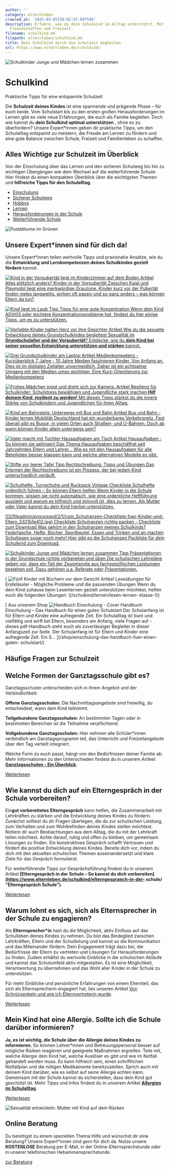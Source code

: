 ```yaml
---
author: ''
category: elternleben
crawled_at: '2025-03-05T20:02:07.097596'
description: Erfahre, wie du dein Schulkind im Alltag unterstützt. Mit Tipps zu Lernen,
  Freundschaften und Freizeit.
filename: schulkind.md
filepath: elternleben/schulkind.md
title: Dein Schulkind durch die Schulzeit begleiten
url: https://www.elternleben.de/schulkind/
---
```


![Schulkinder Junge und Mädchen lernen
zusammen](/fileadmin/Startseite/1_Elternwissen/5_Schulkind/Tipps_Pra__sentationen_in_der_Grundschule_richtig_vorbereiten_und_u__ben.jpg)

#  Schulkind

Praktische Tipps für eine entspannte Schulzeit

Die **Schulzeit deines Kindes** ist eine spannende und prägende Phase – für
euch beide. Vom Schulstart bis zu den ersten großen Herausforderungen im
Lernen gibt es viele neue Erfahrungen, die euch als Familie begleiten. Doch
wie kannst du **dein Schulkind optimal unterstützen** , ohne es zu
überfordern? Unsere Expert*innen geben dir praktische Tipps, um den
Schulalltag entspannt zu meistern, die Freude am Lernen zu fördern und eine
gute Balance zwischen Schule, Freizeit und Familienleben zu schaffen.

##  Alles Wichtige zur Schulzeit im Überblick

Von der Einschulung über das Lernen und den sicheren Schulweg bis hin zu
wichtigen Übergängen wie dem Wechsel auf die weiterführende Schule: Hier
findest du einen kompakten Überblick über die wichtigsten Themen und
**hilfreiche Tipps für den Schulalltag**.

  * [ Einschulung ](/schulkind/einschulung-tipps-fuer-einen-guten-schulstart/ "Einschulung")
  * [ Sicherer Schulweg ](/schulkind/sicherer-schulweg/)
  * [ Hobbys ](/schulkind/hobbys-fuer-kinder/)
  * [ Lernen ](/schulkind/lernen/)
  * [ Herausforderungen in der Schule ](/schulkind/herausforderungen-in-der-schule/)
  * [ Weiterführende Schule ](/schulkind/uebergang-von-der-grundschule-in-die-weiterfuehrende-schule/)

![Pusteblume im
Grünen](/fileadmin/_processed_/1/b/csm_Artikel_Entspannung_fu__r_Eltern_Genuss_wiederentdecken_8bbe4665cc.jpg)

##  Unsere Expert*innen sind für dich da!

Unsere Expert*innen teilen wertvolle Tipps und praxisnahe Ansätze, wie du die
**Entwicklung und Lernkompetenzen deines Schulkindes gezielt fördern** kannst.

[ ![Kind in der Vorpubertät liegt im Kinderzimmer auf dem Boden
](/fileadmin/_processed_/7/0/csm_Artikel_Alles_plo__tzlich_anders_Kinder_in_der_Vorpuberta__t_b66d20bf94.jpg)
Artikel Alles plötzlich anders? Kinder in der Vorpubertät Zwischen Kajal und
Playmobil liegt eine merkwürdige Grauzone. Kinder kurz vor der Pubertät finden
vieles langweilig, wirken oft passiv und so ganz anders – was können Eltern da
tun? ](/schulkind/vorpubertaet/)

[ ![Kind liegt im Laub
](/fileadmin/_processed_/b/3/csm_Tipps_Konzentrationstipps_bei_ADHS_5c345d13d7.jpg)
Tipp Tipps für eine gute Konzentration Wenn dein Kind AD(H)S oder leichtere
Konzentrationsprobleme hat, findest du hier einige Tipps, um es zu
unterstützen. ](/schulkind/lernen/konzentration-bei-kindern/)

[ ![Verliebte Kinder halten Herz vor ihre
Gesichter](/fileadmin/_processed_/c/0/csm_Artikel_Phasen_der_sexuellen_Entwicklung_IV_f8638f44cf.jpg)
Artikel Wie du die sexuelle Entwicklung deines Grundschulkindes begleitest
Sexualität im **Grundschulalter und der Vorpubertät**? Entdecke, wie du **dein
Kind bei seiner sexuellen Entwicklung unterstützen und stärken** kannst.
](/schulkind/sexuelle-entwicklung-deines-kindes-im-grundschulalter/)

[ ![Drei Grundschulkinder am
Laptop](/fileadmin/_processed_/5/0/csm_Artikel_Medienkompetenz_Kurzu__berblick_7-10_Grundschulkind_627ddf37f4.jpg)
Artikel Medienkompetenz - Kurzüberblick 7 Jahre - 10 Jahre Medien faszinieren
Kinder. Von Anfang an. Dies ist im digitalen Zeitalter unvermeidlich. Daher
ist ein achtsamer Umgang mit den Medien umso wichtiger. Eine Kurz-Orientierung
zur Medienkompetenz ](/schulkind/medien-im-alltag-von-grundschulkindern/)

[ ![Frohes Mädchen joggt und dreht sich zur
Kamera.](/fileadmin/_processed_/d/c/csm_Artikel_Resilienz_fu__r_Schulkinder_und_Teenager_CANVA_klein_07445654fa.jpg)
Artikel Resilienz für Schulkinder: Schulstress bewältigen und Jugendliche
stark machen **Hilf deinem Kind, resilient zu werden!** Mit diesen Tipps
stärkst du die innere Stärke von Schulkindern und Jugendlichen für ihren
Alltag. ](/schulkind/resilienz-fuer-schulkinder-staerken/)

[ ![Kind am Bahnsteig: Unterwegs mit Bus und
Bahn](/fileadmin/_processed_/2/9/csm_Artikel_Mobilitaet_mit_Bus_und_Bahn_4974b7146e.jpg)
Artikel Bus und Bahn - Kinder lernen Mobilität Deutschland hat ein wunderbares
Verkehrsnetz. Fast überall gibt es Busse, in vielen Orten auch Straßen- und
U-Bahnen. Doch ab wann können Kinder allein unterwegs sein?
](/schulkind/kinder-lernen-mobilitaet/)

[ ![Vater macht mit Tochter Hausaufgaben am
Tisch](/fileadmin/_processed_/1/8/csm_Artikel_Hausaufgaben_cad1f52aaa.jpg)
Artikel Hausaufgaben - So können sie gelingen! Das Thema Hausaufgaben
beschäftigt seit Jahrzehnten Eltern und Lehrer... Wie es mit den Hausaufgaben
für alle Beteiligten besser klappen kann und welche alternativen Modelle es
gibt. ](/schulkind/lernen/hausaufgaben/)

[ ![Stifte vor leerer
Tafel](/fileadmin/_processed_/3/1/csm_Tipps_Rechtschreibung_Tipps_und_U__bungen_b731aa8ab6.jpg)
Tipp Rechtschreibung: Tipps und Übungen Das Erlernen der Rechtschreibung ist
ein Prozess, der bei jedem Kind unterschiedlich verläuft.
](/schulkind/lernen/rechtschreibung-uebungen/)

[ ![Schulhefte, Turnschuhe und Rucksack
Vintage](/fileadmin/_processed_/0/7/csm_Checkliste_Schulhefte_ordentlich_fu__hren_so_ko__nnen_Eltern_helfen_495322dfda.jpg)
Checkliste Schulhefte ordentlich führen – So können Eltern helfen Wenn Kinder
in die Schule kommen, wissen sie nicht automatisch, wie eine ordentliche
Heftführung aussieht und warum es hilfreich und sinnvoll ist, dies zu lernen.
Als Mutter oder Vater kannst du dein Kind hierbei unterstützen.
](/schulkind/lernen/schulhefte-ordentlich-fuehren/)

[ ![](/fileadmin/_processed_/2/1/csm_Schulranzen-Checkliste-fuer-Kinder-und-
Eltern_5321b1e412.jpg) Checkliste Schulranzen richtig packen - Checkliste zum
Download Was gehört in den Schulranzen meines Schulkinds? Federtasche, Hefte,
Bücher, Sportbeutel, Essen und Trinken und an machen Schultagen sogar noch
mehr! Hier gibt es die Schulranzen Packliste für dein Schulkind zum Download.
](/schulkind/lernen/schulranzen-packen/)

[ ![Schulkinder Junge und Mädchen lernen
zusammen](/fileadmin/_processed_/b/2/csm_Tipps_Pra__sentationen_in_der_Grundschule_richtig_vorbereiten_und_u__ben_c1185b8547.jpg)
Tipp Präsentationen in der Grundschule richtig vorbereiten und üben Die
schulischen Lehrpläne geben vor, dass ein Teil der Zeugnisnote aus
fachspezifischen Leistungen bestehen soll. Dazu gehören u.a. Referate oder
Präsentationen. ](/schulkind/lernen/praesentationen-in-der-grundschule/)

[ ![Fünf Kinder mit Büchern vor dem
Gesicht](/fileadmin/_processed_/7/3/csm_Artikel_Leseu__bungen_fu__r_Erstkla__ssler_Mo__gliche_Probleme_und_die_passenden_U__bungen_b39aed122e.jpg)
Artikel Leseübungen für Erstklässler - Mögliche Probleme und die passenden
Übungen Wenn du dein Kind zuhause beim Lesenlernen gezielt unterstützen
möchtest, helfen euch die folgenden Übungen: ](/schulkind/lernen/lesen-lernen-
klasse-1/)

[ Aus unserem Shop ![Handbuch Einschulung -
Cover](/fileadmin/_processed_/e/6/csm_Handbuch_Einschulung_teaser_e30356b7d8.png)
Handbuch Einschulung – Das Handbuch für einen guten Schulstart Der Schulanfang
ist für Eltern und Kinder eine aufregende Zeit. Ein Schulalltag ist bunt und
vielfältig und wirft bei Eltern, besonders am Anfang, viele Fragen auf -
dieses pdf-Handbuch steht euch als zuverlässiger Begleiter in dieser
Anfangszeit zur Seite. Der Schulanfang ist für Eltern und Kinder eine
aufregende Zeit. Ein S…  ](/shop/einschulung-das-handbuch-fuer-einen-guten-
schulstart/)

##  Häufige Fragen zur Schulzeit

##  Welche Formen der Ganztagsschule gibt es?

Ganztagsschulen unterscheiden sich in ihrem Angebot und der Verbindlichkeit:

**Offene Ganztagsschulen:** Die Nachmittagsangebote sind freiwillig, du
entscheidest, wann dein Kind teilnimmt.

**Teilgebundene Ganztagsschulen:** An bestimmten Tagen oder in bestimmten
Bereichen ist die Teilnahme verpflichtend.

**Vollgebundene Ganztagsschulen:** Hier nehmen alle Schüler*innen verbindlich
am Ganztagsprogramm teil, das Unterricht und Freizeitangebote über den Tag
verteilt integriert.

Welche Form zu euch passt, hängt von den Bedürfnissen deiner Familie ab. Mehr
Informationen zu den Unterschieden findest du in unserem Artikel:
**[Ganztagsschulen - Ein
Überblick](https://www.elternleben.de/schulkind/ganztagsschulen/
"Ganztagsschulen")**.

[Weiterlesen](/schulkind/ganztagsschulen/)

##  Wie kannst du dich auf ein Elterngespräch in der Schule vorbereiten?

Ein**gut vorbereitetes Elterngespräch** kann helfen, die Zusammenarbeit mit
Lehrkräften zu stärken und die Entwicklung deines Kindes zu fördern. Zunächst
solltest du dir Fragen überlegen, die du zur schulischen Leistung, zum
Verhalten und zum Wohlbefinden deines Kindes stellen möchtest. Notiere dir
auch Beobachtungen aus dem Alltag, die du mit der Lehrkraft teilen möchtest.
Achte darauf, ruhig und offen zu bleiben, um gemeinsam Lösungen zu finden. Ein
konstruktives Gespräch schafft Vertrauen und fördert die positive Entwicklung
deines Kindes. Bereite dich vor, indem du dich mit den aktuellen schulischen
Themen auseinandersetzt und klare Ziele für das Gespräch formulierst.

Für weiterführende Tipps zur Gesprächsführung findest du in unserem Artikel
**[Elterngespräch in der Schule – So kannst du dich
vorbereiten](https://www.elternleben.de/schulkind/elterngespraech-in-der-
schule/ "Elterngespräch Schule")**.

[Weiterlesen](/schulkind/elterngespraech-in-der-schule/)

##  Warum lohnt es sich, sich als Elternsprecher in der Schule zu engagieren?

Als **Elternsprecher*in** hast du die Möglichkeit, aktiv Einfluss auf das
Schulleben deines Kindes zu nehmen. Du bist das Bindeglied zwischen
Lehrkräften, Eltern und der Schulleitung und kannst so die Kommunikation und
das Miteinander fördern. Dein Engagement trägt dazu bei, die Bedürfnisse der
Eltern zu vertreten und Lösungen für Herausforderungen zu finden. Zudem
erhältst du wertvolle Einblicke in die schulischen Abläufe und kannst das
Schulumfeld aktiv mitgestalten. Es ist eine Möglichkeit, Verantwortung zu
übernehmen und das Wohl aller Kinder in der Schule zu unterstützen.

Für mehr Einblicke und persönliche Erfahrungen von einem Elternteil, das sich
als Elternsprecherin engagiert hat, lies unseren Artikel [Von Schnürsenkeln
und wie ich Elternvertreterin
wurde](https://www.elternleben.de/schulkind/elternvertreter/
"Elternvertreter").

[Weiterlesen](/schulkind/elternvertreter/)

##  Mein Kind hat eine Allergie. Sollte ich die Schule darüber informieren?

**Ja, es ist wichtig, die Schule über die Allergie deines Kindes zu
informieren.** So können Lehrer*innen und Betreuungspersonal besser auf
mögliche Risiken reagieren und geeignete Maßnahmen ergreifen. Teile mit,
welche Allergie dein Kind hat, welche Auslöser es gibt und wie im Notfall
gehandelt werden muss. Es kann hilfreich sein, einen schriftlichen Notfallplan
und die nötigen Medikamente bereitzustellen. Sprich auch mit deinem Kind
darüber, wie es selbst auf seine Allergie achten kann. Gemeinsam mit der
Schule kannst du sicherstellen, dass dein Kind gut geschützt ist. Mehr Tipps
und Infos findest du in unserem Artikel **[Allergien im
Schulalltag](https://www.elternleben.de/schulkind/allergien-im-schulalltag/
"Allergien in der Schule")**.

[Weiterlesen](/schulkind/allergien-im-schulalltag/)

![Sexualität entwickeln: Mutter mit Kind auf dem
Rücken](/fileadmin/_processed_/6/b/csm_Tipps_Wie_unterstu__tze_ich_mein_Kind_dabei_eine_gesunde_Sexualita__t_zu_entwickeln_ea90708fd3.jpg)

##  Online Beratung

Du benötigst zu einem speziellen Thema Hilfe und wünschst dir eine Beratung?
Unsere Expert*innen sind gern für dich da. Nutze unsere **KOSTENLOSE**
Beratung per E-Mail, in der Online-Elternsprechstunde oder in unserer
telefonischen Hebammensprechstunde.

[ zur Beratung ](/online-beratung-formate/)

